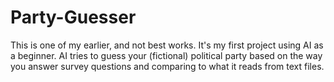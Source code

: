 # Party-Guesser

This is one of my earlier, and not best works. It's my first project using AI as a beginner.
AI tries to guess your (fictional) political party based on the way you answer survey questions and comparing to what it reads from text files.
